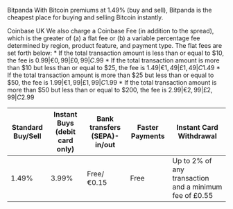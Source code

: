 Bitpanda
With Bitcoin premiums at 1.49% (buy and sell), Bitpanda is the cheapest place for buying and selling Bitcoin instantly.

Coinbase UK
We also charge a Coinbase Fee (in addition to the spread), which is the greater of (a) a flat fee or (b) a variable percentage fee determined by region, product feature, and payment type. The flat fees are set forth below:
	* If the total transaction amount is less than or equal to $10, the fee is $0.99 | €0,99 | £0,99 | C$.99
	* If the total transaction amount is more than $10 but less than or equal to $25, the fee is $1.49 | €1,49 | £1,49 | C$1.49
	* If the total transaction amount is more than $25 but less than or equal to $50, the fee is $1.99 | €1,99 | £1,99 | C$1.99
	* If the total transaction amount is more than $50 but less than or equal to $200, the fee is $2.99 | €2,99 | £2,99 | C$2.99

Standard Buy/Sell| Instant Buys (debit card only) | Bank transfers (SEPA)- in/out | Faster Payments | Instant Card Withdrawal
--- | --- | --- | --- |--- 
1.49%| 3.99% | Free/ €0.15 | Free | Up to 2% of any transaction and a minimum fee of £0.55